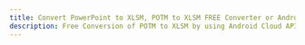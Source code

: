 ---title: Convert PowerPoint to XLSM, POTM to XLSM FREE Converter or Android SDKdescription: Free Conversion of POTM to XLSM by using Android Cloud APIs & SDKs. Also Create, Edit & Render Microsoft Word & OpenOffice documents in the Cloud.---